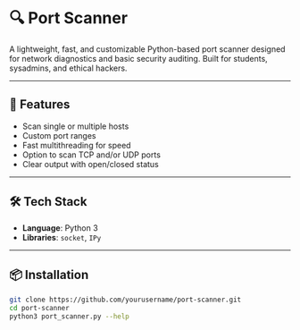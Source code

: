 # 🔍 Port Scanner

A lightweight, fast, and customizable Python-based port scanner designed for network diagnostics and basic security auditing. Built for students, sysadmins, and ethical hackers.

---

## 🚀 Features

- Scan single or multiple hosts
- Custom port ranges
- Fast multithreading for speed
- Option to scan TCP and/or UDP ports
- Clear output with open/closed status

---

## 🛠️ Tech Stack

- **Language**: Python 3
- **Libraries**: `socket`, `IPy`

---

## 📦 Installation

```bash
git clone https://github.com/yourusername/port-scanner.git
cd port-scanner
python3 port_scanner.py --help
